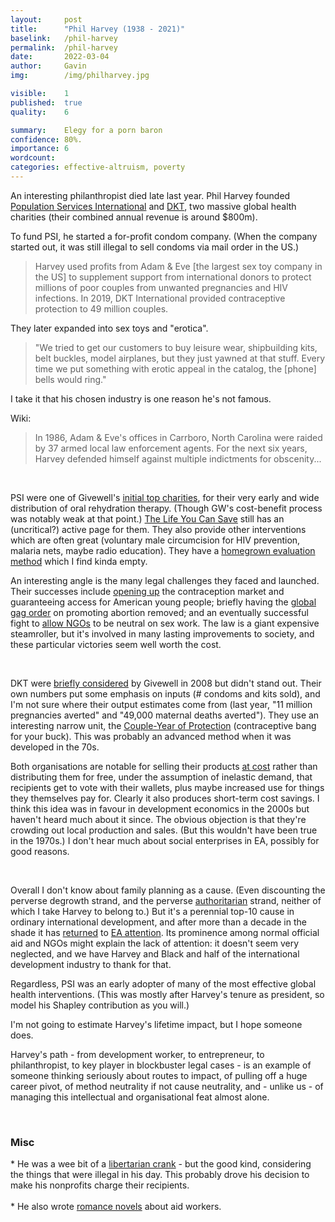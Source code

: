 ```yaml
---
layout:     post
title:      "Phil Harvey (1938 - 2021)"
baselink:   /phil-harvey
permalink:  /phil-harvey
date:       2022-03-04
author:     Gavin   
img:        /img/philharvey.jpg

visible:    1
published:  true
quality:    6

summary:    Elegy for a porn baron
confidence: 80%. 
importance: 6
wordcount:  
categories:	effective-altruism, poverty
---
```



An interesting philanthropist died late last year. Phil Harvey founded [Population Services International](https://en.wikipedia.org/wiki/Population_Services_International) and [DKT](https://www.dktinternational.org/), two massive global health charities (their combined annual revenue is around $800m). 

To fund PSI, he started a for-profit condom company. (When the company started out, it was still illegal to sell condoms via mail order in the US.) 

> Harvey used profits from Adam & Eve [the largest sex toy company in the US] to supplement support from international donors to protect millions of poor couples from unwanted pregnancies and HIV infections. In 2019, DKT International provided contraceptive protection to 49 million couples.

They later expanded into sex toys and "erotica". 

> "We tried to get our customers to buy leisure wear, shipbuilding kits, belt buckles, model airplanes, but they just yawned at that stuff. Every time we put something with erotic appeal in the catalog, the [phone] bells would ring."

I take it that his chosen industry is one reason he's not famous. 

Wiki:

> In 1986, Adam & Eve's offices in Carrboro, North Carolina were raided by 37 armed local law enforcement agents. For the next six years, Harvey defended himself against multiple indictments for obscenity...

<br>

PSI were one of Givewell's [initial top charities](https://blog.givewell.org/2007/01/07/recommending-population-services-international), for their very early and wide distribution of oral rehydration therapy. (Though GW's cost-benefit process was notably weak at that point.) [The Life You Can Save](https://www.thelifeyoucansave.org/best-charities/population-services-international) still has an (uncritical?) active page for them. They also provide other interventions which are often great (voluntary male circumcision for HIV prevention, malaria nets, maybe radio education). They have a [homegrown evaluation method](https://www.psi.org/keystone) which I find kinda empty.

An interesting angle is the many legal challenges they faced and launched. Their successes include [opening up](https://caselaw.findlaw.com/us-supreme-court/431/678.html) the contraception market and guaranteeing access for American young people; briefly having the [global gag order](https://en.wikipedia.org/wiki/Mexico_City_policy) on promoting abortion removed; and an eventually successful fight to [allow NGOs](https://www.brennancenter.org/our-work/court-cases/dkt-v-usaid) to be neutral on sex work. The law is a giant expensive steamroller, but it's involved in many lasting improvements to society, and these particular victories seem well worth the cost.

<br>

DKT were [briefly considered](https://www.givewell.org/international/technical/criteria) by Givewell in 2008 but didn't stand out. Their own numbers put some emphasis on inputs (# condoms and kits sold), and I'm not sure where their output estimates come from (last year, "11 million pregnancies averted" and "49,000 maternal deaths averted"). They use an interesting narrow unit, the [Couple-Year of Protection](https://www.usaid.gov/global-health/health-areas/family-planning/couple-years-protection-cyp) (contraceptive bang for your buck). This was probably an advanced method when it was developed in the 70s. 

Both organisations are notable for selling their products [at cost](https://en.wikipedia.org/wiki/Social_enterprise) rather than distributing them for free, under the assumption of inelastic demand, that recipients get to vote with their wallets, plus maybe increased use for things they themselves pay for. Clearly it also produces short-term cost savings. I think this idea was in favour in development economics in the 2000s but haven't heard much about it since. The obvious objection is that they're crowding out local production and sales. (But this wouldn't have been true in the 1970s.) I don't hear much about social enterprises in EA, possibly for good reasons.

<br>

Overall I don't know about family planning as a cause. (Even discounting the perverse degrowth strand, and the perverse [authoritarian](https://www.vox.com/future-perfect/2019/6/5/18629801/emergency-in-india-1975-indira-gandhi-sterilization-ford-foundation) strand, neither of which I take Harvey to belong to.) But it's a perennial top-10 cause in ordinary international development, and after more than a decade in the shade it has [returned](https://forum.effectivealtruism.org/posts/WYmJoDxJZToDcA9Bq/population-size-growth-and-reproductive-choice-highly) to [EA attention](https://forum.effectivealtruism.org/posts/wx6Xw63yJt67YKdzh/why-start-a-family-planning-charity-founders-needed-1). Its prominence among normal official aid and NGOs might explain the lack of attention: it doesn't seem very neglected, and we have Harvey and Black and half of the international development industry to thank for that.

Regardless, PSI was an early adopter of many of the most effective global health interventions. (This was mostly after Harvey's tenure as president, so model his Shapley contribution as you will.)

I'm not going to estimate Harvey's lifetime impact, but I hope someone does.

Harvey's path - from development worker, to entrepreneur, to philanthropist, to key player in blockbuster legal cases - is an example of someone thinking seriously about routes to impact, of pulling off a huge career pivot, of method neutrality if not cause neutrality, and - unlike us - of managing this intellectual and organisational feat almost alone.

<br>

<div class="accordion">
	<h3>Misc</h3>
	<div>
		* He was a wee bit of a <a href="http://philharveylit.org/books.php">libertarian crank</a> - but the good kind, considering the things that were illegal in his day. This probably drove his decision to make his nonprofits charge their recipients.<br><br>
		* He also wrote <a href="http://philharveylit.org/wip.php">romance novels</a> about aid workers.<br><br>
	</div>
</div>